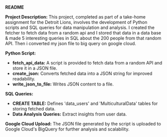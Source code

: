 **README**

**Project Description:**
This project, completed as part of a take-home assignment for the Detroit Lions, involves the development of Python scripts and SQL queries for data manipulation and analysis. I created the fetcher to fetch data from a random api and I stored that data in a data base & made 5 interesting queries in SQL about the 200 people from that random API. Then i converted my json file to big query on google cloud.

**Python Script:**
- **fetch_api_data:** A script is provided to fetch data from a random API and store it in a JSON file.
- **create_json:** Converts fetched data into a JSON string for improved readability.
- **write_json_to_file:** Writes JSON content to a file.

**SQL Queries:**
- **CREATE TABLE:** Defines 'data_users' and 'MulticulturalData' tables for storing fetched data.
- **Data Analysis Queries:** Extract insights from user data.

**Google Cloud Upload:**
The JSON file generated by the script is uploaded to Google Cloud's BigQuery for further analysis and scalability.
